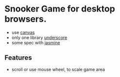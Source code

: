 # Snooker Game for desktop browsers.

* use [canvas][1]
* only one library [underscore][2]
* some spec with [jasmine][3]

[1]: http://www.w3.org/TR/2011/WD-html5-20110525/the-canvas-element.html
[2]: http://underscorejs.org/
[3]: http://pivotal.github.io/jasmine/

## Features

* scroll or use mouse wheel, to scale game area